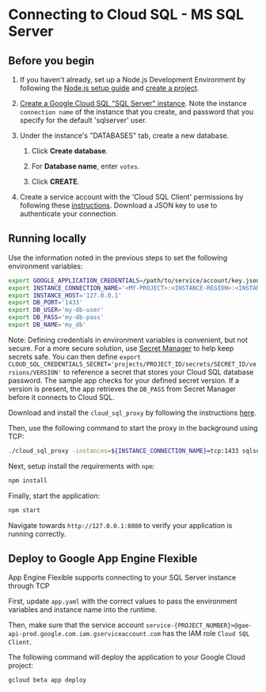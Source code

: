 # Connecting to Cloud SQL - MS SQL Server

## Before you begin

1. If you haven't already, set up a Node.js Development Environment by following the [Node.js setup guide](https://cloud.google.com/nodejs/docs/setup)  and 
[create a project](https://cloud.google.com/resource-manager/docs/creating-managing-projects#creating_a_project).

1. [Create a Google Cloud SQL "SQL Server" instance](
    https://cloud.google.com/sql/docs/sqlserver/create-instance). Note the instance `connection name` of the instance that you create,
    and password that you specify for the default 'sqlserver' user.

1.  Under the instance's "DATABASES" tab, create a new database.

    1.  Click **Create database**.

    1.  For **Database name**, enter `votes`.

    1.  Click **CREATE**.

1. Create a service account with the 'Cloud SQL Client' permissions by following these 
[instructions](https://cloud.google.com/sql/docs/mysql/connect-external-app#4_if_required_by_your_authentication_method_create_a_service_account).
Download a JSON key to use to authenticate your connection. 


## Running locally
Use the information noted in the previous steps to set the following environment variables:
```bash
export GOOGLE_APPLICATION_CREDENTIALS=/path/to/service/account/key.json
export INSTANCE_CONNECTION_NAME='<MY-PROJECT>:<INSTANCE-REGION>:<INSTANCE-NAME>'
export INSTANCE_HOST='127.0.0.1'
export DB_PORT='1433'
export DB_USER='my-db-user'
export DB_PASS='my-db-pass'
export DB_NAME='my_db'
```
Note: Defining credentials in environment variables is convenient, but not secure. For a more secure solution, use
[Secret Manager](https://cloud.google.com/secret-manager/) to help keep secrets safe. You can then define
`export CLOUD_SQL_CREDENTIALS_SECRET='projects/PROJECT_ID/secrets/SECRET_ID/versions/VERSION'` to reference a secret
that stores your Cloud SQL database password. The sample app checks for your defined secret version. If a version is
present, the app retrieves the `DB_PASS` from Secret Manager before it connects to Cloud SQL.

Download and install the `cloud_sql_proxy` by
following the instructions [here](https://cloud.google.com/sql/docs/mysql/sql-proxy#install). 

Then, use the following command to start the proxy in the
background using TCP:
```bash
./cloud_sql_proxy -instances=${INSTANCE_CONNECTION_NAME}=tcp:1433 sqlserver -u ${DB_USER} --host 127.0.0.1
```

Next, setup install the requirements with `npm`:
```bash
npm install
```

Finally, start the application:
```bash
npm start
```

Navigate towards `http://127.0.0.1:8080` to verify your application is running correctly.

## Deploy to Google App Engine Flexible

App Engine Flexible supports connecting to your SQL Server instance through TCP

First, update `app.yaml` with the correct values to pass the environment 
variables and instance name into the runtime.

Then, make sure that the service account `service-{PROJECT_NUMBER}>@gae-api-prod.google.com.iam.gserviceaccount.com` has the IAM role `Cloud SQL Client`.

The following command will deploy the application to your Google Cloud project:
```bash
gcloud beta app deploy
```